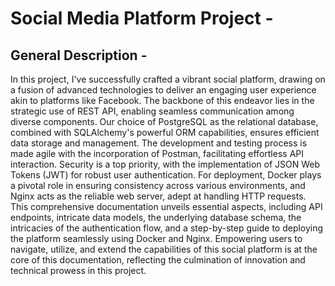 # Social Media Platform Project - 

## General Description - 

In this project, I've successfully crafted a vibrant social platform, drawing on a fusion of advanced technologies to deliver an engaging user experience akin to platforms like Facebook. 
The backbone of this endeavor lies in the strategic use of REST API, enabling seamless communication among diverse components. 
Our choice of PostgreSQL as the relational database, combined with SQLAlchemy's powerful ORM capabilities, ensures efficient data storage and management. 
The development and testing process is made agile with the incorporation of Postman, facilitating effortless API interaction. Security is a top priority, with the implementation of JSON Web Tokens (JWT) for robust user authentication. 
For deployment, Docker plays a pivotal role in ensuring consistency across various environments, and Nginx acts as the reliable web server, adept at handling HTTP requests.
This comprehensive documentation unveils essential aspects, including API endpoints, intricate data models, the underlying database schema, the intricacies of the authentication flow, 
and a step-by-step guide to deploying the platform seamlessly using Docker and Nginx. Empowering users to navigate, utilize, 
and extend the capabilities of this social platform is at the core of this documentation, reflecting the culmination of innovation and technical prowess in this project.

